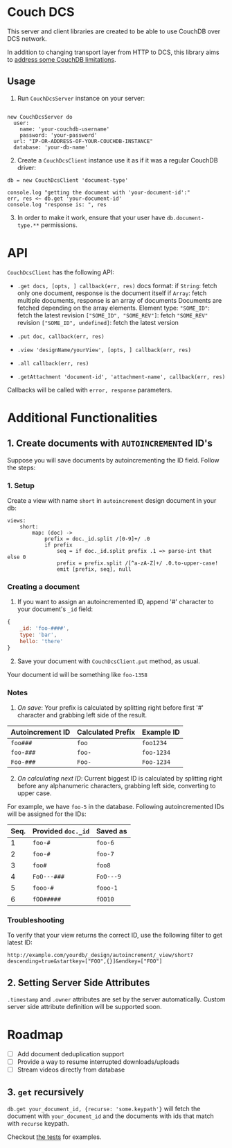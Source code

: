 # Couch DCS

This server and client libraries are created to be able to use CouchDB over DCS network.

In addition to changing transport layer from HTTP to DCS, this library aims to [address some CouchDB limitations](./addressing-couchdb-limitations.md).

## Usage


1. Run `CouchDcsServer` instance on your server:


```ls

new CouchDcsServer do
  user:
    name: 'your-couchdb-username'
    password: 'your-password'
  url: "IP-OR-ADDRESS-OF-YOUR-COUCHDB-INSTANCE"
  database: 'your-db-name'
```

2. Create a `CouchDcsClient` instance use it as if it was a regular CouchDB driver:

```ls
db = new CouchDcsClient 'document-type'

console.log "getting the document with 'your-document-id':"
err, res <~ db.get 'your-document-id'
console.log "response is: ", res
```

3. In order to make it work, ensure that your user have `db.document-type.**` permissions.

# API

`CouchDcsClient` has the following API:

* `.get docs, [opts, ] callback(err, res)`
    docs format:
        if `String`: fetch only one document, response is the document itself
        if `Array`: fetch multiple documents, response is an array of documents
            Documents are fetched depending on the array elements.
            Element type:
                `"SOME_ID"`: fetch the latest revision
                `["SOME_ID", "SOME_REV"]`: fetch `"SOME_REV"` revision
                `["SOME_ID", undefined]`: fetch the latest version

* `.put doc, callback(err, res)`
* `.view 'designName/yourView', [opts, ] callback(err, res)`
* `.all callback(err, res)`
* `.getAttachment 'document-id', 'attachment-name', callback(err, res)`

Callbacks will be called with `error, response` parameters.

# Additional Functionalities

## 1. Create documents with `AUTOINCREMENT`ed ID's

Suppose you will save documents by autoincrementing the ID field. Follow the steps:

### 1. Setup

Create a view with name `short` in `autoincrement` design document in your db:

```ls
views:
    short:
        map: (doc) ->
            prefix = doc._id.split /[0-9]+/ .0
            if prefix
                seq = if doc._id.split prefix .1 => parse-int that else 0
                prefix = prefix.split /[^a-zA-Z]+/ .0.to-upper-case!
                emit [prefix, seq], null
```


### Creating a document

1. If you want to assign an autoincremented ID, append '#' character to your document's `_id`  field:

```js
{
    _id: 'foo-####',
    type: 'bar',
    hello: 'there'
}
```

2. Save your document with `CouchDcsClient.put` method, as usual.

Your document id will be something like `foo-1358`

### Notes

1. *On save*: Your prefix is calculated by splitting right before first '#'
character and grabbing left side of the result.

| Autoincrement ID | Calculated Prefix | Example ID |
| ---- | ----- | ---- |
| `foo###` | `foo` | `foo1234` |
| `foo-###` | `foo-` | `foo-1234` |
| `Foo-###` | `Foo-` | `Foo-1234` |

2. *On calculating next ID*: Current biggest ID is calculated by splitting right before any alphanumeric characters, grabbing left side, converting to upper case.

For example, we have `foo-5` in the database. Following autoincremented IDs will be assigned for the IDs:

| Seq. | Provided `doc._id` | Saved as |
| ---- | ----- | ----- |
| 1 | `foo-#` | `foo-6` |
| 2 | `foo-#` | `foo-7` |
| 3 | `foo#`  | `foo8`
| 4 | `FoO---###` | `FoO---9` |
| 5 | `fooo-#` | `fooo-1` |
| 6 | `fOO#####` | `fOO10` |

### Troubleshooting

To verify that your view returns the correct ID, use the following filter to get latest ID:

```
http://example.com/yourdb/_design/autoincrement/_view/short?descending=true&startkey=["FOO",{}]&endkey=["FOO"]
```

## 2. Setting Server Side Attributes

`.timestamp` and `.owner` attributes are set by the server automatically. Custom server side attribute definition will be supported soon.

# Roadmap

- [ ] Add document deduplication support
- [ ] Provide a way to resume interrupted downloads/uploads
- [ ] Stream videos directly from database

## 3. `get` recursively

`db.get your_document_id, {recurse: 'some.keypath'}` will fetch the
document with `your_document_id` and the documents with ids that match with
`recurse` keypath.

Checkout [the tests](../../lib/merge-deps.ls) for examples.
